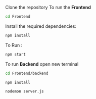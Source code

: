 
Clone the repository 
To run the **Frontend**
```bash
cd Frontend
```
Install the required dependencies:
```bash
npm install
```
To Run :
```bash
npm start
```

To run **Backend** open new terminal
 ```bash
cd Frontend/backend
```

```bash
npm install
```

```bash
nodemon server.js
```
